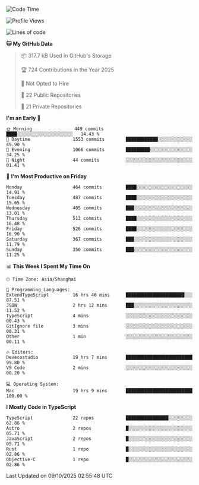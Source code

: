 <!--START_SECTION:waka-->
![Code Time](http://img.shields.io/badge/Code%20Time-4%2C164%20hrs%204%20mins-blue)

![Profile Views](http://img.shields.io/badge/Profile%20Views-0-blue)

![Lines of code](https://img.shields.io/badge/From%20Hello%20World%20I%27ve%20Written-3.5%20million%20lines%20of%20code-blue)

**🐱 My GitHub Data** 

> 📦 317.7 kB Used in GitHub's Storage 
 > 
> 🏆 724 Contributions in the Year 2025
 > 
> 🚫 Not Opted to Hire
 > 
> 📜 22 Public Repositories 
 > 
> 🔑 21 Private Repositories 
 > 
**I'm an Early 🐤** 

```text
🌞 Morning                449 commits         ████░░░░░░░░░░░░░░░░░░░░░   14.43 % 
🌆 Daytime                1553 commits        ████████████░░░░░░░░░░░░░   49.90 % 
🌃 Evening                1066 commits        █████████░░░░░░░░░░░░░░░░   34.25 % 
🌙 Night                  44 commits          ░░░░░░░░░░░░░░░░░░░░░░░░░   01.41 % 
```
📅 **I'm Most Productive on Friday** 

```text
Monday                   464 commits         ████░░░░░░░░░░░░░░░░░░░░░   14.91 % 
Tuesday                  487 commits         ████░░░░░░░░░░░░░░░░░░░░░   15.65 % 
Wednesday                405 commits         ███░░░░░░░░░░░░░░░░░░░░░░   13.01 % 
Thursday                 513 commits         ████░░░░░░░░░░░░░░░░░░░░░   16.48 % 
Friday                   526 commits         ████░░░░░░░░░░░░░░░░░░░░░   16.90 % 
Saturday                 367 commits         ███░░░░░░░░░░░░░░░░░░░░░░   11.79 % 
Sunday                   350 commits         ███░░░░░░░░░░░░░░░░░░░░░░   11.25 % 
```


📊 **This Week I Spent My Time On** 

```text
🕑︎ Time Zone: Asia/Shanghai

💬 Programming Languages: 
ExtendTypeScript         16 hrs 46 mins      ██████████████████████░░░   87.51 % 
JSON                     2 hrs 12 mins       ███░░░░░░░░░░░░░░░░░░░░░░   11.52 % 
TypeScript               4 mins              ░░░░░░░░░░░░░░░░░░░░░░░░░   00.43 % 
GitIgnore file           3 mins              ░░░░░░░░░░░░░░░░░░░░░░░░░   00.31 % 
Other                    1 min               ░░░░░░░░░░░░░░░░░░░░░░░░░   00.11 % 

🔥 Editors: 
Devecostudio             19 hrs 7 mins       █████████████████████████   99.80 % 
VS Code                  2 mins              ░░░░░░░░░░░░░░░░░░░░░░░░░   00.20 % 

💻 Operating System: 
Mac                      19 hrs 9 mins       █████████████████████████   100.00 % 
```

**I Mostly Code in TypeScript** 

```text
TypeScript               22 repos            ████████████████░░░░░░░░░   62.86 % 
Astro                    2 repos             █░░░░░░░░░░░░░░░░░░░░░░░░   05.71 % 
JavaScript               2 repos             █░░░░░░░░░░░░░░░░░░░░░░░░   05.71 % 
Rust                     1 repo              █░░░░░░░░░░░░░░░░░░░░░░░░   02.86 % 
Objective-C              1 repo              █░░░░░░░░░░░░░░░░░░░░░░░░   02.86 % 
```




 Last Updated on 09/10/2025 02:55:48 UTC
<!--END_SECTION:waka-->